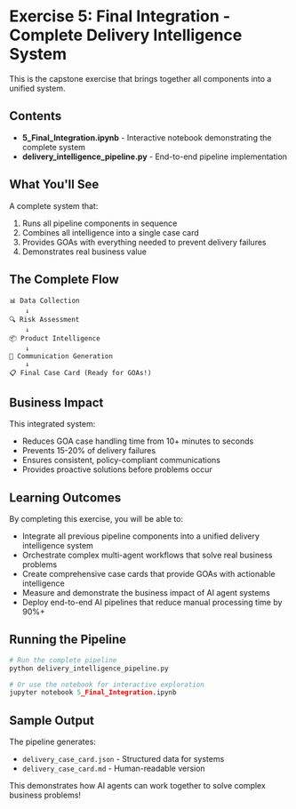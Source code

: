 # Exercise 5: Final Integration - Complete Delivery Intelligence System

This is the capstone exercise that brings together all components into a unified system.

## Contents

- **5_Final_Integration.ipynb** - Interactive notebook demonstrating the complete system
- **delivery_intelligence_pipeline.py** - End-to-end pipeline implementation

## What You'll See

A complete system that:
1. Runs all pipeline components in sequence
2. Combines all intelligence into a single case card
3. Provides GOAs with everything needed to prevent delivery failures
4. Demonstrates real business value

## The Complete Flow

```
📊 Data Collection
    ↓
🔍 Risk Assessment  
    ↓
📦 Product Intelligence
    ↓
💬 Communication Generation
    ↓
📋 Final Case Card (Ready for GOAs!)
```

## Business Impact

This integrated system:
- Reduces GOA case handling time from 10+ minutes to seconds
- Prevents 15-20% of delivery failures
- Ensures consistent, policy-compliant communications
- Provides proactive solutions before problems occur

## Learning Outcomes

By completing this exercise, you will be able to:
- Integrate all previous pipeline components into a unified delivery intelligence system
- Orchestrate complex multi-agent workflows that solve real business problems
- Create comprehensive case cards that provide GOAs with actionable intelligence
- Measure and demonstrate the business impact of AI agent systems
- Deploy end-to-end AI pipelines that reduce manual processing time by 90%+

## Running the Pipeline

```python
# Run the complete pipeline
python delivery_intelligence_pipeline.py

# Or use the notebook for interactive exploration
jupyter notebook 5_Final_Integration.ipynb
```

## Sample Output

The pipeline generates:
- `delivery_case_card.json` - Structured data for systems
- `delivery_case_card.md` - Human-readable version

This demonstrates how AI agents can work together to solve complex business problems!
